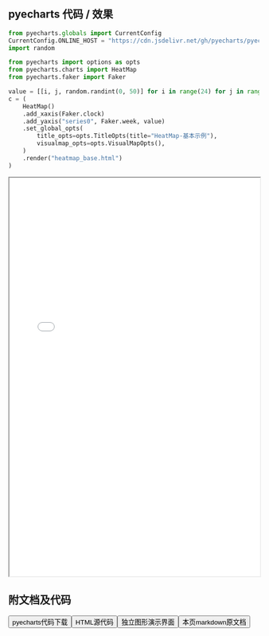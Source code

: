 
## pyecharts 代码 / 效果

```python
from pyecharts.globals import CurrentConfig
CurrentConfig.ONLINE_HOST = "https://cdn.jsdelivr.net/gh/pyecharts/pyecharts-assets@latest/assets/"
import random

from pyecharts import options as opts
from pyecharts.charts import HeatMap
from pyecharts.faker import Faker

value = [[i, j, random.randint(0, 50)] for i in range(24) for j in range(7)]
c = (
    HeatMap()
    .add_xaxis(Faker.clock)
    .add_yaxis("series0", Faker.week, value)
    .set_global_opts(
        title_opts=opts.TitleOpts(title="HeatMap-基本示例"),
        visualmap_opts=opts.VisualMapOpts(),
    )
    .render("heatmap_base.html")
)

```

<iframe width="100%" height="800px" src="/pyecharts/Heatmap/heatmap_base.html"></iframe>

## 附文档及代码

<a href="https://cdn.jsdelivr.net/gh/wfy-belief/python/docs/pyecharts/Heatmap/heatmap_base.py"><button class="mybutton">pyecharts代码下载</button></a><a href="https://cdn.jsdelivr.net/gh/wfy-belief/python/docs/pyecharts/Heatmap/heatmap_base.html"><button class="mybutton">HTML源代码</button></a><a href="https://python.wfyblog.cn/pyecharts/Heatmap/heatmap_base.html"><button class="mybutton">独立图形演示界面</button></a><a href="https://cdn.jsdelivr.net/gh/wfy-belief/python/docs/pyecharts/Heatmap/heatmap_base.md"><button class="mybutton">本页markdown原文档</button></a>

